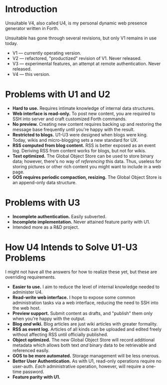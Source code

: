 # Introduction

Unsuitable V4, also called U4,
is my personal dynamic web presence generator written in Forth.

Unsuitable has gone through several revisions,
but only V1 remains in use today.

* V1 &mdash; currently operating version.
* V2 &mdash; refactored, "productized" revision of V1.  Never released.
* V3 &mdash; experimental features, an attempt at remote authentication.  Never released.
* V4 &mdash; this version.

# Problems with U1 and U2

* **Hard to use.**  Requires intimate knowledge of internal data structures.
* **Web interface is read-only.**  To post new content, you are required to SSH into server and craft customized Forth commands.
* **No preview.**  Creating new content requires backing up and restoring the message base frequently until you're happy with the result.
* **Restricted to blogs.**  U1-U3 were designed when blogs were king.  Today, wikis and micro-blogging sets a new standard for UX.
* **RSS computed from blog content.**  RSS is better exposed as an event log.  Deriving RSS from content works for blogs, but not for wikis.
* **Text optimized.**  The Global Object Store can be used to store binary data; however, there's no way of *referencing* this data.  Thus, useless for storing pictures or other rich content you might want to include in a web page.
* **GOS requires periodic compaction, resizing.**  The Global Object Store is an append-only data structure.

# Problems with U3

* **Incomplete authentication.** Easily subverted.
* **Incomplete implementation.** Never attained feature parity with U1.
* Intended more as a R&D project.

# How U4 Intends to Solve U1-U3 Problems

I might not have all the answers for how to realize these yet,
but these are overriding requirements.

* **Easier to use.**  I aim to reduce the level of internal knowledge needed to administer U4.
* **Read-write web interface.**  I hope to expose some common administration tasks via a web interface, reducing the need to SSH into the web host.
* **Preview support.**  Submit content as drafts, and "publish" them only when you're happy with the output.
* **Blog *and* wiki.**  Blog articles are just wiki articles with greater formality.
* **RSS as event log.**  Articles of all kinds can be uploaded and edited freely without affecting RSS until officially published.
* **Object optimized.**  The new Global Object Store will record additional metadata which allows both text *and* binary data to be retrievable and referenced easily.
* **GOS to be more automated.**  Storage management will be less onerous.
* **Better User Authentication.**  As with U1, read-only operations require no user-auth.  *Each* administrative operation, however, will require a one-time password.
* **Feature parity with U1.**

